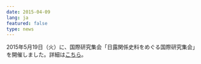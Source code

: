 ```yaml
---
date: 2015-04-09
lang: ja
featured: false
type: news
---
```

2015年5月19日（火）に、国際研究集会「日露関係史料をめぐる国際研究集会」を開催しました。詳細は<a href="/news/2015/event_20150519.pdf" target="_blank">こちら</a>。
